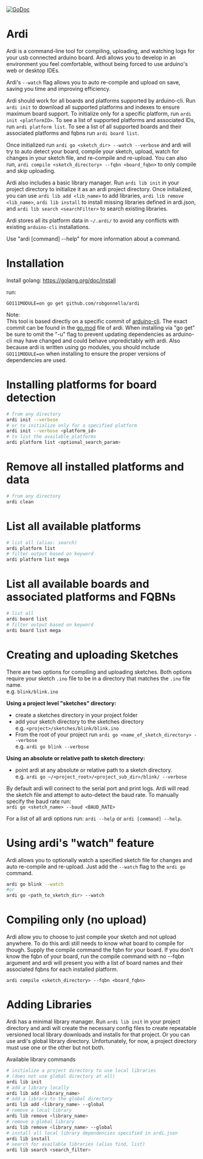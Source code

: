 [![GoDoc](https://godoc.org/github.com/robgonnella/ardi?status.svg)](https://godoc.org/github.com/robgonnella/ardi)

# Ardi

Ardi is a command-line tool for compiling, uploading, and watching logs for
your usb connected arduino board. Ardi allows you to develop in an environment
you feel comfortable, without being forced to use arduino's web or desktop IDEs.

Ardi's `--watch` flag allows you to auto re-compile and upload on save, saving
you time and improving efficiency.

Ardi should work for all boards and platforms supported by arduino-cli.
Run `ardi init` to download all supported platforms and indexes to ensure
maximum board support. To initialize only for a specific platform, run
`ardi init <platformID>`. To see a list of supported platforms and associated
IDs, run `ardi platform list`. To see a list of all supported boards and their
associated platforms and fqbns run `ardi board list`.

Once initialized run `ardi go <sketch_dir> --watch --verbose` and ardi will try
to auto detect your board, compile your sketch, upload, watch for changes in
your sketch file, and re-compile and re-upload. You can also run,
`ardi compile <sketch_directory> --fqbn <board_fqbn>` to only compile and
skip uploading.

Ardi also includes a basic library manager. Run `ardi lib init` in your project
directory to initialize it as an ardi project directory. Once initialized,
you can use `ardi lib add <lib_name>` to add libraries,
`ardi lib remove <lib_name>`, `ardi lib install` to install missing libraries
defined in ardi.json, and `ardi lib search <searchFilter>` to search existing
libraries.

Ardi stores all its platform data in `~/.ardi/` to avoid any conflicts with
existing `arduino-cli` installations.

Use "ardi [command] --help" for more information about a command.

# Installation

  Install golang: https://golang.org/doc/install

  run:

    GO111MODULE=on go get github.com/robgonnella/ardi

  Note:<br/>
  This tool is based directly on a specific commit of [arduino-cli]. The exact
  commit can be found in the [go.mod](./go.mod) file of ardi. When installing
  via "go get" be sure to omit the "-u" flag to prevent updating dependencies
  as arduino-cli may have changed and could behave unpredictably with ardi.
  Also because ardi is written using go modules, you should include
  `GO111MODULE=on` when installing to ensure the proper versions of dependencies
  are used.

# Installing platforms for board detection

```bash
# from any directory
ardi init --verbose
# or to initialize only for a specified platform
ardi init --verbose <platform_id>
# to list the available platforms
ardi platform list <optional_search_param>
```

# Remove all installed platforms and data

```bash
# from any directory
ardi clean
```

# List all available platforms

```bash
# list all (alias: search)
ardi platform list
# filter output based on keyword
ardi platform list mega
```

# List all available boards and associated platforms and FQBNs

```bash
# list all
ardi board list
# filter output based on keyword
ardi board list mega
```

# Creating and uploading Sketches

There are two options for compiling and uploading sketches.
Both options require your sketch `.ino` file to be in a
directory that matches the `.ino` file name.</br>
e.g. `blink/blink.ino`

**Using a project level "sketches" directory:**

- create a sketches directory in your project folder
- add your sketch directory to the sketches directory</br>
  e.g. `<project>/sketches/blink/blink.ino`
- From the root of your project run
  `ardi go <name_of_sketch_directory> --verbose`</br>
  e.g. `ardi go blink --verbose`

**Using an absolute or relative path to sketch directory:**

- point ardi at any absolute or relative path to a
  sketch directory.</br>
  e.g. `ardi go ~/<project_root>/<project_sub_dir>/blink/ --verbose`

By default ardi will connect to the serial port and print
logs. Ardi will read the sketch file and attempt to
auto-detect the baud rate. To manually specify the baud
rate run:</br>
`ardi go <sketch_name> --baud <BAUD_RATE>`

For a list of all ardi options run: `ardi --help` or `ardi [command] --help`.

# Using ardi's "watch" feature

Ardi allows you to optionally watch a specified sketch file for changes and
auto re-compile and re-upload. Just add the `--watch` flag to the `ardi go`
command.

```bash
ardi go blink --watch
#or
ardi go <path_to_sketch_dir> --watch
```

# Compiling only (no upload)

Ardi allow you to choose to just compile your sketch and not upload anywhere.
To do this ardi still needs to know what board to compile for though. Supply
the compile command the fqbn for your board. If you don't know the fqbn of your
board, run the compile command with no --fqbn argument and ardi will present
you with a list of board names and their associated fqbns for each installed
platform.

    ardi compile <sketch_directory> --fqbn <board_fqbn>

# Adding Libraries

Ardi has a minimal library manager. Run `ardi lib init` in your project
directory and ardi will create the necessary config files to create repeatable
versioned local library downloads and installs for that project. Or you can use
ardi's global library directory. Unfortunately, for now, a project directory
must use one or the other but not both.

Available library commands

```bash
# initialize a project directory to use local libraries
# (does not use global directory at all)
ardi lib init
# add a library locally
ardi lib add <library_name>
# add a library to the global directory
ardi lib add <library_name> --global
# remove a local library
ardi lib remove <library_name>
# remove a global library
ardi lib remove <library_name> --global
# install all local library dependencies specified in ardi.json
ardi lib install
# search for available libraries (alias find, list)
ardi lib search <search_filter>
```

[arduino-cli]: https://github.com/arduino/arduino-cli
